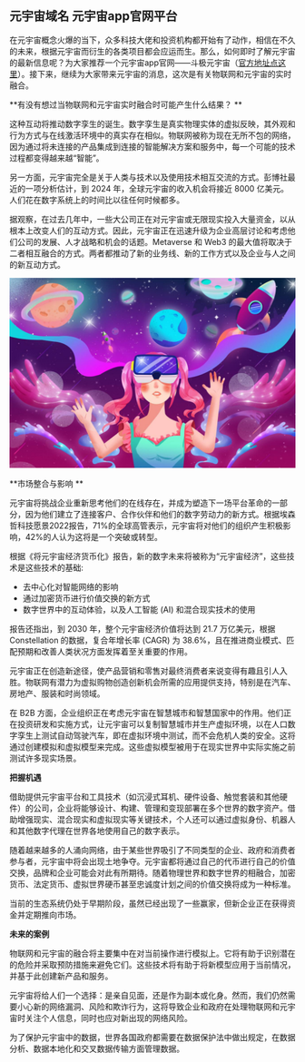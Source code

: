 ## 元宇宙域名 元宇宙app官网平台

在元宇宙概念火爆的当下，众多科技大佬和投资机构都开始有了动作，相信在不久的未来，根据元宇宙而衍生的各类项目都会应运而生。那么，如何即时了解元宇宙的最新信息呢？为大家推荐一个元宇宙app官网——斗极元宇宙（[官方地址点这里](https://demo.metabd.io/)）。接下来，继续为大家带来元宇宙的消息，这次是有关物联网和元宇宙的实时融合。

**有没有想过当物联网和元宇宙实时融合时可能产生什么结果？  **

这种互动将推动数字孪生的诞生。数字孪生是真实物理实体的虚拟反映，其外观和行为方式与在线激活环境中的真实存在相似。物联网被称为现在无所不包的网络，因为通过将未连接的产品集成到连接的智能解决方案和服务中，每一个可能的技术过程都变得越来越“智能”。

另一方面，元宇宙完全是关于人类与技术以及使用技术相互交流的方式。彭博社最近的一项分析估计，到 2024 年，全球元宇宙的收入机会将接近 8000 亿美元。人们花在数字系统上的时间比以往任何时候都多。  

据观察，在过去几年中，一些大公司正在对元宇宙或无限现实投入大量资金，以从根本上改变人们的互动方式。因此，元宇宙正在迅速升级为企业高层讨论和考虑他们公司的发展、人才战略和机会的话题。Metaverse 和 Web3 的最大值将取决于二者相互融合的方式。两者都推动了新的业务线、新的工作方式以及企业与人之间的新互动方式。

![配图一](debea7dc37ac6e64b333da3db23b9eba.jpeg)

**市场整合与影响 **

元宇宙将挑战企业重新思考他们的在线存在，并成为塑造下一场平台革命的一部分，因为他们建立了连接客户、合作伙伴和他们的数字劳动力的新方式。根据埃森哲科技愿景2022报告，71%的全球高管表示，元宇宙将对他们的组织产生积极影响，42%的人认为这将是一个突破或转型。

根据《将元宇宙经济货币化》报告，新的数字未来将被称为“元宇宙经济”，这些技术是这些技术的基础:

- 去中心化对智能网络的影响 
- 通过加密货币进行价值交换的新方式 
- 数字世界中的互动体验，以及人工智能 (AI) 和混合现实技术的使用 

报告还指出，到 2030 年，整个元宇宙经济价值将达到 21.7 万亿美元，根据 Constellation 的数据，复合年增长率 (CAGR) 为 38.6%，且在推进商业模式、匹配预期和改善人类状况方面发挥着至关重要的作用。 

元宇宙正在创造新途径，使产品营销和零售对最终消费者来说变得有趣且引人入胜。物联网有潜力为虚拟购物创造创新机会所需的应用提供支持，特别是在汽车、房地产、服装和时尚领域。  

在 B2B 方面，企业组织正在考虑元宇宙在智慧城市和智慧国家中的作用。他们正在投资研发和实施方式，让元宇宙可以复制智慧城市并生产虚拟环境，以在人口数字孪生上测试自动驾驶汽车，即在虚拟环境中测试，而不会危机人类的安全。这将通过创建模拟和虚拟模型来完成。这些虚拟模型被用于在现实世界中实际实施之前测试许多现实场景。  

**把握机遇**  

借助提供元宇宙平台和工具技术（如沉浸式耳机、硬件设备、触觉套装和其他硬件）的公司，企业将能够设计、构建、管理和变现部署在多个世界的数字资产。借助增强现实、混合现实和虚拟现实等关键技术，个人还可以通过虚拟身份、机器人和其他数字代理在世界各地使用自己的数字表示。 

随着越来越多的人涌向网络，由于某些世界吸引了不同类型的企业、政府和消费者参与者，元宇宙中将会出现土地争夺。元宇宙都将通过自己的代币进行自己的价值交换，品牌和企业可能会对此有所期待。随着物理世界和数字世界的相融合，加密货币、法定货币、虚拟世界硬币甚至忠诚度计划之间的价值交换将成为一种标准。 

当前的生态系统仍处于早期阶段，虽然已经出现了一些赢家，但新企业正在获得资金并定期推向市场。  

**未来的案例** 

物联网和元宇宙的融合将主要集中在对当前操作进行模拟上。它将有助于识别潜在的危险并采取预防措施来避免它们。这些技术将有助于将新模型应用于当前情况，并基于此创建新产品和服务。 

元宇宙将给人们一个选择：是亲自见面，还是作为副本或化身。然而，我们仍然需要小心新的网络漏洞、风险和欺诈行为，这将导致企业和政府在处理物联网和元宇宙时关注个人信息，同时也应对新出现的网络风险。 

为了保护元宇宙中的数据，世界各国政府都需要在数据保护法中做出规定，在数据分析、数据本地化和交叉数据传输方面管理数据。 

